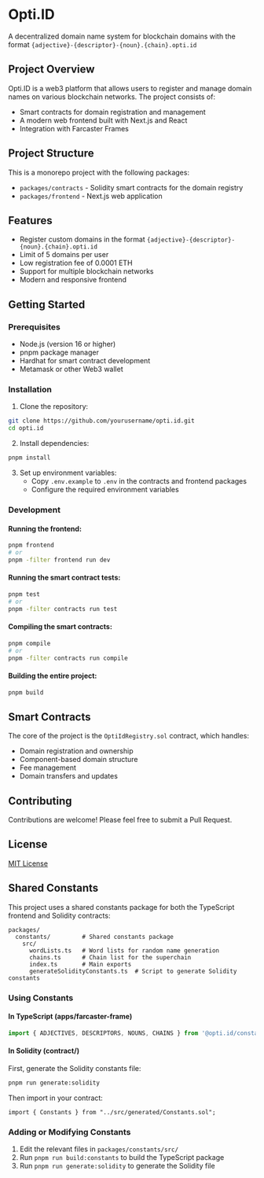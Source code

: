 # Opti.ID

A decentralized domain name system for blockchain domains with the format `{adjective}-{descriptor}-{noun}.{chain}.opti.id`

## Project Overview

Opti.ID is a web3 platform that allows users to register and manage domain names on various blockchain networks. The project consists of:

- Smart contracts for domain registration and management
- A modern web frontend built with Next.js and React
- Integration with Farcaster Frames

## Project Structure

This is a monorepo project with the following packages:

- `packages/contracts` - Solidity smart contracts for the domain registry
- `packages/frontend` - Next.js web application

## Features

- Register custom domains in the format `{adjective}-{descriptor}-{noun}.{chain}.opti.id`
- Limit of 5 domains per user
- Low registration fee of 0.0001 ETH
- Support for multiple blockchain networks
- Modern and responsive frontend

## Getting Started

### Prerequisites

- Node.js (version 16 or higher)
- pnpm package manager
- Hardhat for smart contract development
- Metamask or other Web3 wallet

### Installation

1. Clone the repository:
```bash
git clone https://github.com/yourusername/opti.id.git
cd opti.id
```

2. Install dependencies:
```bash
pnpm install
```

3. Set up environment variables:
   - Copy `.env.example` to `.env` in the contracts and frontend packages
   - Configure the required environment variables

### Development

#### Running the frontend:
```bash
pnpm frontend
# or
pnpm -filter frontend run dev
```

#### Running the smart contract tests:
```bash
pnpm test
# or
pnpm -filter contracts run test
```

#### Compiling the smart contracts:
```bash
pnpm compile
# or
pnpm -filter contracts run compile
```

#### Building the entire project:
```bash
pnpm build
```

## Smart Contracts

The core of the project is the `OptiIdRegistry.sol` contract, which handles:
- Domain registration and ownership
- Component-based domain structure
- Fee management
- Domain transfers and updates

## Contributing

Contributions are welcome! Please feel free to submit a Pull Request.

## License

[MIT License](LICENSE)

## Shared Constants

This project uses a shared constants package for both the TypeScript frontend and Solidity contracts:

```
packages/
  constants/         # Shared constants package
    src/
      wordLists.ts   # Word lists for random name generation
      chains.ts      # Chain list for the superchain
      index.ts       # Main exports
      generateSolidityConstants.ts  # Script to generate Solidity constants
```

### Using Constants

#### In TypeScript (apps/farcaster-frame)

```typescript
import { ADJECTIVES, DESCRIPTORS, NOUNS, CHAINS } from '@opti.id/constants';
```

#### In Solidity (contract/)

First, generate the Solidity constants file:

```bash
pnpm run generate:solidity
```

Then import in your contract:

```solidity
import { Constants } from "../src/generated/Constants.sol";
```

### Adding or Modifying Constants

1. Edit the relevant files in `packages/constants/src/`
2. Run `pnpm run build:constants` to build the TypeScript package
3. Run `pnpm run generate:solidity` to generate the Solidity file 